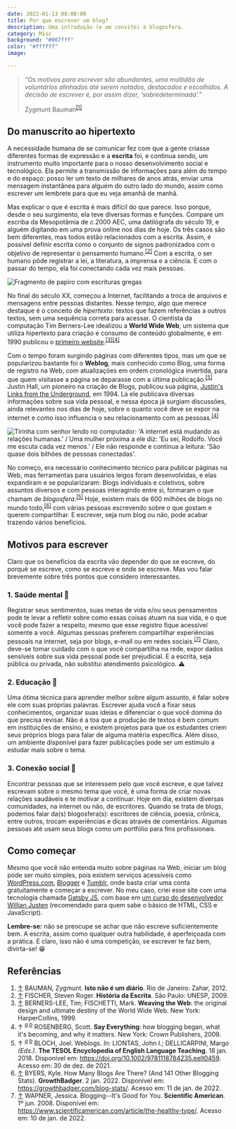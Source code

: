```yaml
---
date: 2022-01-13 08:00:00
title: Por que escrever um blog?
description: Uma introdução (e um convite) à blogosfera.
category: Misc
background: "#007fff"
color: "#ffffff"
image: 

---
```



> _“Os motivos para escrever são abundantes, uma multidão de voluntários alinhados até serem notados, destacados e escolhidos. A decisão de escrever é, por assim dizer, ‘sobredeterminada’.”_
>
> Zygmunt Bauman<sup id="cite_ref-1">[[1]](#cite_note-1)</sup>

## Do manuscrito ao hipertexto

A necessidade humana de se comunicar fez com que a gente criasse diferentes formas de expressão e a **escrita** foi, e continua sendo, um instrumento muito importante para o nosso desenvolvimento social e tecnológico. Ela permite a transmissão de informações para além do tempo e do espaço: posso ler um texto de milhares de anos atrás, enviar uma mensagem instantânea para alguém do outro lado do mundo, assim como escrever um lembrete para que eu veja amanhã de manhã.

Mas explicar o que é escrita é mais difícil do que parece. Isso porque, desde o seu surgimento, ela teve diversas formas e funções. Compare um escriba da Mesopotâmia de <em>c.</em>2000 AEC, uma datilógrafa do século 19, e alguém digitando em uma prova online nos dias de hoje. Os três casos são bem diferentes, mas todos estão relacionados com a escrita. Assim, é possível definir escrita como o conjunto de signos padronizados com o objetivo de representar o pensamento humano.<sup id="cite_ref-2">[[2]](#cite_note-2)</sup> Com a escrita, o ser humano pôde registrar a lei, a literatura, a imprensa e a ciência. E com o passar do tempo, ela foi conectando cada vez mais pessoas.

![Fragmento de papiro com escrituras gregas](/assets/img/por-que-escrever-um-blog/papiro-odisseia.jpeg "Fragmento de papiro com trechos da Odisseia, de Homero, uma das obras mais importantes da Grécia Antiga. Data de c.285–250 AEC. Fonte: Metropolitan Museum of Art.")

No final do século XX, começou a Internet, facilitando a troca de arquivos e mensagens entre pessoas distantes. Nesse tempo, algo que merece destaque é o conceito de _hipertexto_: textos que fazem referências a outros textos, sem uma sequência correta para acessar. O cientista da computação Tim Berners-Lee idealizou a **World Wide Web**, um sistema que utiliza hipertexto para criação e consumo de conteúdo globalmente, e em 1990 publicou o [primeiro website](http://info.cern.ch/).<sup id="cite_ref-3">[[3]](#cite_note-3)</sup><sup id="cite_ref-4a">[[4]](#cite_note-4)</sup> 

Com o tempo foram surgindo páginas com diferentes tipos, mas um que se popularizou bastante foi o **Weblog**, mais conhecido como Blog, uma forma de registro na Web, com atualizações em ordem cronológica invertida, para que quem visitasse a página se deparasse com a última publicação.<sup id="cite_ref-5a">[[5]](#cite_note-5)</sup> Justin Hall, um pioneiro na criação de Blogs, publicou sua página, [Justin's Links from the Underground](http://links.net/vita/web/start/original.html), em 1994. Lá ele publicava diversas informações sobre sua vida pessoal, e nessa época já surgiam discussões, ainda relevantes nos dias de hoje, sobre o quanto você deve se expor na internet e como isso influencia o seu relacionamento com as pessoas.<sup id="cite_ref-4b">[[4]](#cite_note-4)</sup>

![Tirinha com senhor lendo no computador: 'A internet está mudando as relações humanas.' / Uma mulher próxima a ele diz: 'Eu sei, Rodolfo. Você me escuta cada vez menos.' / Ele não responde e continua a leitura: 'São quase dois bilhões de pessoas conectadas'.](/assets/img/por-que-escrever-um-blog/andre-dahmer-internet.jpg "Quadrinhos dos anos 10. Por: André Dahmer — uso autorizado pelo autor.")

No começo, era necessário conhecimento técnico para publicar páginas na Web, mas ferramentas para usuários leigos foram desenvolvidas, e elas expandiram e se popularizaram: Blogs individuais e coletivos, sobre assuntos diversos e com pessoas interagindo entre si, formaram o que chamam de _blogosfera_.<sup id="cite_ref-5b">[[5]](#cite_note-5)</sup> Hoje, existem mais de 600 milhões de blogs no mundo todo,<sup id="cite_ref-6">[[6]](#cite_note-6)</sup> com várias pessoas escrevendo sobre o que gostam e querem compartilhar. E escrever, seja num blog ou não, pode acabar trazendo vários benefícios.

## Motivos para escrever
Claro que os benefícios da escrita vão depender do que se escreve, do porquê se escreve, como se escreve e onde se escreve. Mas vou falar brevemente sobre três pontos que considero interessantes.

### 1. Saúde mental :brain:
Registrar seus sentimentos, suas metas de vida e/ou seus pensamentos pode te levar a refletir sobre como essas coisas atuam na sua vida, e o que você pode fazer a respeito, mesmo que esse registro fique acessível somente a você. Algumas pessoas preferem compartilhar experiências pessoais na internet, seja por blogs, e-mail ou em redes sociais.<sup id="cite_ref-7">[[7]](#cite_note-7)</sup> Claro, deve-se tomar cuidado com o que você compartilha na rede, expor dados sensíveis sobre sua vida pessoal pode ser prejudicial. E a escrita, seja pública ou privada, não substitui atendimento psicológico. :warning:

### 2. Educação :pencil:
Uma ótima técnica para aprender melhor sobre algum assunto, é falar sobre ele com suas próprias palavras. Escrever ajuda você a fixar seus conhecimentos, organizar suas ideias e diferenciar o que você domina do que precisa revisar. Não é a toa que a produção de textos é bem comum em instituições de ensino, e existem projetos para que os estudantes criem seus próprios blogs para falar de alguma matéria específica. Além disso, um ambiente disponível para fazer publicações pode ser um estímulo a estudar mais sobre o tema.


### 3. Conexão social :busts_in_silhouette:	
Encontrar pessoas que se interessem pelo que você escreve, e que talvez escrevam sobre o mesmo tema que você, é uma forma de criar novas relações saudáveis e te motivar a continuar. Hoje em dia, existem diversas comunidades, na internet ou não, de escritores. Quando se trata de blogs, podemos falar da(s) blogosfera(s): escritores de ciência, poesia, crônica, entre outros, trocam experiências e dicas através de comentários. Algumas pessoas até usam seus blogs como um portfólio para fins profissionais.

## Como começar

Mesmo que você não entenda muito sobre páginas na Web, iniciar um blog pode ser muito simples, pois existem serviços acessíveis como [WordPress.com](https://wordpress.com/), [Blogger](https://www.blogger.com/) e [Tumblr](https://www.tumblr.com/), onde basta criar uma conta gratuitamente e começar a escrever. No meu caso, criei esse site com uma tecnologia chamada [Gatsby JS](https://www.gatsbyjs.com/), com base em [um curso do desenvolvedor Willian Justen](https://www.udemy.com/course/gatsby-crie-um-site-pwa-com-react-graphql-e-netlify-cms/) (recomendado para quem sabe o básico de HTML, CSS e JavaScript).

**Lembre-se:** não se preocupe se achar que não escreve suficientemente bem. A escrita, assim como qualquer outra habilidade, é aperfeiçoada com a prática. E claro, isso não é uma competição, se escrever te faz bem, divirta-se! :grin:


## Referências
<ol>
<li id="cite_note-1"><a href="#cite_ref-1">↑</a> BAUMAN, Zygmunt. <strong>Isto não é um diário</strong>. Rio de Janeiro: Zahar, 2012.</li>
<li id="cite_note-2"><a href="#cite_ref-2">↑</a> FISCHER, Steven Roger. <strong>História da Escrita</strong>. São Paulo: UNESP, 2009.</li>
<li id="cite_note-3"><a href="#cite_ref-3">↑</a> BERNERS-LEE, Tim; FISCHETTI, Mark. <strong>Weaving the Web</strong>: the original design and ultimate destiny of the World Wide Web. New York: HarperCollins, 1999.</li>
<li id="cite_note-4">↑ <em><sup><a href="#cite_ref-4a">a</a> <a href="#cite_ref-4b">b</a></sup></em> ROSENBERG, Scott. <strong>Say Everything</strong>: how blogging began, what it's becoming, and why it matters. New York: Crown Publishers, 2009.</li>
<li id="cite_note-5">↑ <em><sup><a href="#cite_ref-5a">a</a> <a href="#cite_ref-5b">b</a></sup></em> BLOCH, Joel. Weblogs. <em>In:</em> LIONTAS, John I.; DELLICARPINI, Margo <em>(Eds.)</em>. <strong>The TESOL Encyclopedia of English Language Teaching</strong>. 18 jan. 2018. Disponível em: <a href="https://doi.org/10.1002/9781118784235.eelt0459" target="_blank" rel="noopener noreferrer">https://doi.org/10.1002/9781118784235.eelt0459</a>. Acesso em: 30 de dez. de 2021.</li>
<li id="cite_note-6"><a href="#cite_ref-6">↑</a> BYERS, Kyle. How Many Blogs Are There? (And 141 Other Blogging Stats). <strong>GrowthBadger</strong>. 2 jan. 2022. Disponível em: <a href="https://growthbadger.com/blog-stats/" target="_blank" rel="noopener noreferrer">https://growthbadger.com/blog-stats/</a>. Acesso em: 11 de jan. de 2022.</li>
<li id="cite_note-7"><a href="#cite_ref-7">↑</a> WAPNER, Jessica. Blogging--It's Good for You. <strong>Scientific American</strong>. 1º jun. 2008. Disponível em: <a href="https://www.scientificamerican.com/article/the-healthy-type/" target="_blank" rel="noopener noreferrer">https://www.scientificamerican.com/article/the-healthy-type/</a>. Acesso em: 10 de jan. de 2022.</li>
</ol>